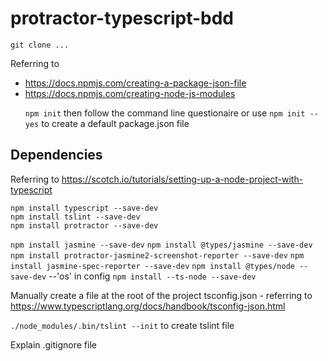 # protractor-typescript-bdd

`git clone ...`</p>
Referring to
* https://docs.npmjs.com/creating-a-package-json-file
* https://docs.npmjs.com/creating-node-js-modules</p>
`npm init` then follow the command line questionaire or use `npm init --yes` to create a default package.json file</p>

## Dependencies
Referring to https://scotch.io/tutorials/setting-up-a-node-project-with-typescript</p>
`npm install typescript --save-dev`</br>
`npm install tslint --save-dev`</br>
`npm install protractor --save-dev`</p>
`npm install jasmine --save-dev`
`npm install @types/jasmine --save-dev`
`npm install protractor-jasmine2-screenshot-reporter --save-dev`
`npm install jasmine-spec-reporter --save-dev`
`npm install @types/node --save-dev` --'os' in config
`npm install --ts-node --save-dev`

Manually create a file at the root of the project tsconfig.json - referring to https://www.typescriptlang.org/docs/handbook/tsconfig-json.html

`./node_modules/.bin/tslint --init` to create tslint file

Explain .gitignore file